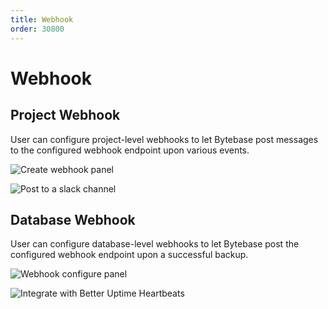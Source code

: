```yaml
---
title: Webhook
order: 30800
---
```


# Webhook

## Project Webhook

User can configure project-level webhooks to let Bytebase post messages to the configured webhook endpoint upon various events.

![Create webhook panel](/docs-assets/create-webhook-panel.png)

![Post to a slack channel](/docs-assets/webhook-slash-example.png)

## Database Webhook

User can configure database-level webhooks to let Bytebase post the configured webhook endpoint upon a successful backup.

![Webhook configure panel](/docs-assets/webhook-config-panel.png)

![Integrate with Better Uptime Heartbeats](/docs-assets/webhook-integrate-example.png)

<doc-link-block url="/docs/use-bytebase/webhook-integration/overview" title="Webhook Integration"></doc-link-block>
